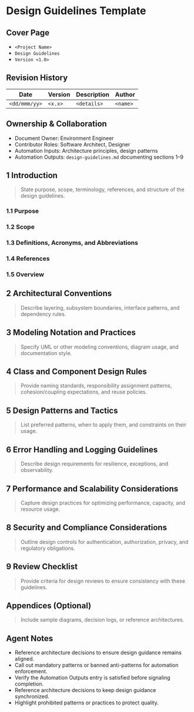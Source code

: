 # Design Guidelines Template

## Cover Page

- `<Project Name>`
- `Design Guidelines`
- `Version <1.0>`


## Revision History

| Date | Version | Description | Author |
| --- | --- | --- | --- |
| `<dd/mmm/yy>` | `<x.x>` | `<details>` | `<name>` |

## Ownership & Collaboration

- Document Owner: Environment Engineer
- Contributor Roles: Software Architect, Designer
- Automation Inputs: Architecture principles, design patterns
- Automation Outputs: `design-guidelines.md` documenting sections 1–9


## 1 Introduction

> State purpose, scope, terminology, references, and structure of the design guidelines.

### 1.1 Purpose

### 1.2 Scope

### 1.3 Definitions, Acronyms, and Abbreviations

### 1.4 References

### 1.5 Overview

## 2 Architectural Conventions

> Describe layering, subsystem boundaries, interface patterns, and dependency rules.

## 3 Modeling Notation and Practices

> Specify UML or other modeling conventions, diagram usage, and documentation style.

## 4 Class and Component Design Rules

> Provide naming standards, responsibility assignment patterns, cohesion/coupling expectations, and reuse policies.

## 5 Design Patterns and Tactics

> List preferred patterns, when to apply them, and constraints on their usage.

## 6 Error Handling and Logging Guidelines

> Describe design requirements for resilience, exceptions, and observability.

## 7 Performance and Scalability Considerations

> Capture design practices for optimizing performance, capacity, and resource usage.

## 8 Security and Compliance Considerations

> Outline design controls for authentication, authorization, privacy, and regulatory obligations.

## 9 Review Checklist

> Provide criteria for design reviews to ensure consistency with these guidelines.

## Appendices (Optional)

> Include sample diagrams, decision logs, or reference architectures.

## Agent Notes

- Reference architecture decisions to ensure design guidance remains aligned.
- Call out mandatory patterns or banned anti-patterns for automation enforcement.
- Verify the Automation Outputs entry is satisfied before signaling completion.
- Reference architecture decisions to keep design guidance synchronized.
- Highlight prohibited patterns or practices to protect quality.
